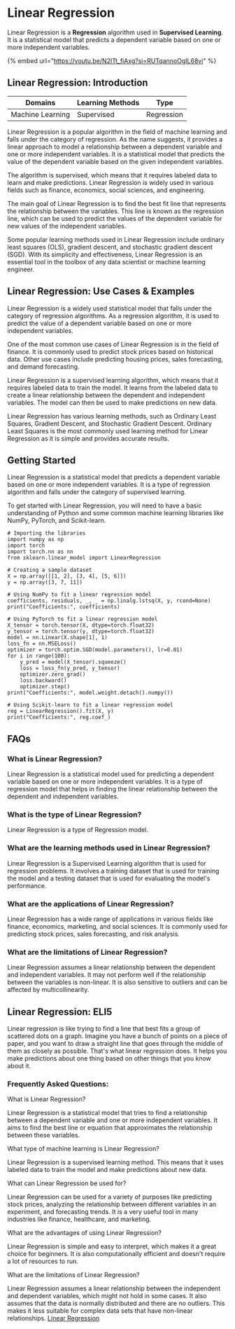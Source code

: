 # Linear Regression

Linear Regression is a **Regression** algorithm used in **Supervised Learning**. It is a statistical model that predicts a dependent variable based on one or more independent variables.

{% embed url="https://youtu.be/N2ITt_fiAxg?si=RUTqannoOgIL68vi" %}

## Linear Regression: Introduction

| Domains          | Learning Methods | Type       |
| ---------------- | ---------------- | ---------- |
| Machine Learning | Supervised       | Regression |

Linear Regression is a popular algorithm in the field of machine learning and falls under the category of regression. As the name suggests, it provides a linear approach to model a relationship between a dependent variable and one or more independent variables. It is a statistical model that predicts the value of the dependent variable based on the given independent variables.

The algorithm is supervised, which means that it requires labeled data to learn and make predictions. Linear Regression is widely used in various fields such as finance, economics, social sciences, and engineering.

The main goal of Linear Regression is to find the best fit line that represents the relationship between the variables. This line is known as the regression line, which can be used to predict the values of the dependent variable for new values of the independent variables.

Some popular learning methods used in Linear Regression include ordinary least squares (OLS), gradient descent, and stochastic gradient descent (SGD). With its simplicity and effectiveness, Linear Regression is an essential tool in the toolbox of any data scientist or machine learning engineer.

## Linear Regression: Use Cases & Examples

Linear Regression is a widely used statistical model that falls under the category of regression algorithms. As a regression algorithm, it is used to predict the value of a dependent variable based on one or more independent variables.

One of the most common use cases of Linear Regression is in the field of finance. It is commonly used to predict stock prices based on historical data. Other use cases include predicting housing prices, sales forecasting, and demand forecasting.

Linear Regression is a supervised learning algorithm, which means that it requires labeled data to train the model. It learns from the labeled data to create a linear relationship between the dependent and independent variables. The model can then be used to make predictions on new data.

Linear Regression has various learning methods, such as Ordinary Least Squares, Gradient Descent, and Stochastic Gradient Descent. Ordinary Least Squares is the most commonly used learning method for Linear Regression as it is simple and provides accurate results.

## Getting Started

Linear Regression is a statistical model that predicts a dependent variable based on one or more independent variables. It is a type of regression algorithm and falls under the category of supervised learning.

To get started with Linear Regression, you will need to have a basic understanding of Python and some common machine learning libraries like NumPy, PyTorch, and Scikit-learn.

```
# Importing the libraries
import numpy as np
import torch
import torch.nn as nn
from sklearn.linear_model import LinearRegression

# Creating a sample dataset
X = np.array([[1, 2], [3, 4], [5, 6]])
y = np.array([3, 7, 11])

# Using NumPy to fit a linear regression model
coefficients, residuals, _, _ = np.linalg.lstsq(X, y, rcond=None)
print("Coefficients:", coefficients)

# Using PyTorch to fit a linear regression model
X_tensor = torch.tensor(X, dtype=torch.float32)
y_tensor = torch.tensor(y, dtype=torch.float32)
model = nn.Linear(X.shape[1], 1)
loss_fn = nn.MSELoss()
optimizer = torch.optim.SGD(model.parameters(), lr=0.01)
for i in range(100):
    y_pred = model(X_tensor).squeeze()
    loss = loss_fn(y_pred, y_tensor)
    optimizer.zero_grad()
    loss.backward()
    optimizer.step()
print("Coefficients:", model.weight.detach().numpy())

# Using Scikit-learn to fit a linear regression model
reg = LinearRegression().fit(X, y)
print("Coefficients:", reg.coef_)

```

## FAQs

### What is Linear Regression?

Linear Regression is a statistical model used for predicting a dependent variable based on one or more independent variables. It is a type of regression model that helps in finding the linear relationship between the dependent and independent variables.

### What is the type of Linear Regression?

Linear Regression is a type of Regression model.

### What are the learning methods used in Linear Regression?

Linear Regression is a Supervised Learning algorithm that is used for regression problems. It involves a training dataset that is used for training the model and a testing dataset that is used for evaluating the model's performance.

### What are the applications of Linear Regression?

Linear Regression has a wide range of applications in various fields like finance, economics, marketing, and social sciences. It is commonly used for predicting stock prices, sales forecasting, and risk analysis.

### What are the limitations of Linear Regression?

Linear Regression assumes a linear relationship between the dependent and independent variables. It may not perform well if the relationship between the variables is non-linear. It is also sensitive to outliers and can be affected by multicollinearity.

## Linear Regression: ELI5

Linear regression is like trying to find a line that best fits a group of scattered dots on a graph. Imagine you have a bunch of points on a piece of paper, and you want to draw a straight line that goes through the middle of them as closely as possible. That's what linear regression does. It helps you make predictions about one thing based on other things that you know about it.

### Frequently Asked Questions:

What is Linear Regression?

Linear Regression is a statistical model that tries to find a relationship between a dependent variable and one or more independent variables. It aims to find the best line or equation that approximates the relationship between these variables.

What type of machine learning is Linear Regression?

Linear Regression is a supervised learning method. This means that it uses labeled data to train the model and make predictions about new data.

What can Linear Regression be used for?

Linear Regression can be used for a variety of purposes like predicting stock prices, analyzing the relationship between different variables in an experiment, and forecasting trends. It is a very useful tool in many industries like finance, healthcare, and marketing.

What are the advantages of using Linear Regression?

Linear Regression is simple and easy to interpret, which makes it a great choice for beginners. It is also computationally efficient and doesn't require a lot of resources to run.

What are the limitations of Linear Regression?

Linear Regression assumes a linear relationship between the independent and dependent variables, which might not hold in some cases. It also assumes that the data is normally distributed and there are no outliers. This makes it less suitable for complex data sets that have non-linear relationships. [Linear Regression](https://serp.ai/linear-regression/)
